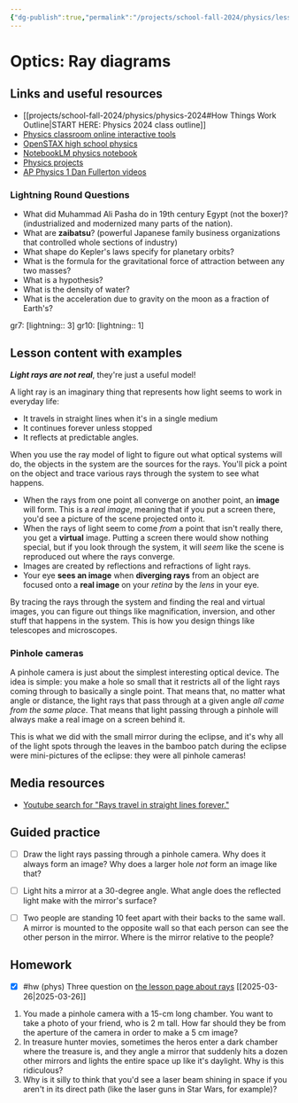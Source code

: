 ```yaml
---
{"dg-publish":true,"permalink":"/projects/school-fall-2024/physics/lessons/optics-1-ray-diagrams/"}
---
```



#  Optics: Ray diagrams 

## Links and useful resources 

- [[projects/school-fall-2024/physics/physics-2024#How Things Work Outline\|START HERE: Physics 2024 class outline]]
- [Physics classroom online interactive tools](https://www.physicsclassroom.com/Lesson-Plans/Algebra-Based-Physics)
- [OpenSTAX high school physics](https://openstax.org/books/physics/pages/1-introduction)
- [NotebookLM physics notebook](https://notebooklm.google.com/notebook/94fe29f5-cebb-4621-9e03-d20110b7a978)
- [Physics projects](https://www.sciencebuddies.org/science-fair-projects/science-projects/physics/high-school)
- [AP Physics 1 Dan Fullerton videos](https://www.youtube.com/playlist?list=PLd2HWlWc-MsysWuL9ksneEM8cl5bk3bHH)



### Lightning Round Questions

- What did Muhammad Ali Pasha do in 19th century Egypt (not the boxer)? (industrialized and modernized many parts of the nation). 
- What are **zaibatsu**? (powerful Japanese family business organizations that controlled whole sections of industry) 
- What shape do Kepler's laws specify for planetary orbits? 
- What is the formula for the gravitational force of attraction between any two masses? 
- What is a hypothesis? 
- What is the density of water? 
- What is the acceleration due to gravity on the moon as a fraction of Earth's?  

gr7: [lightning:: 3]
gr10: [lightning:: 1]

## Lesson content with examples

***Light rays are not real***, they're just a useful model! 

A light ray is an imaginary thing that represents how light seems to work in everyday life:
- It travels in straight lines when it's in a single medium
- It continues forever unless stopped
- It reflects at predictable angles.

When you use the ray model of light to figure out what optical systems will do, the objects in the system are the sources for the rays. You'll pick a point on the object and trace various rays through the system to see what happens.

- When the rays from one point all converge on another point, an **image** will form. This is a *real image*, meaning that if you put a screen there, you'd see a picture of the scene projected onto it.
- When the rays of light seem to come *from* a point that isn't really there, you get a **virtual** image. Putting a screen there would show nothing special, but if you look through the system, it will *seem* like the scene is reproduced out where the rays converge.
- Images are created by reflections and refractions of light rays.
- Your eye **sees an image** when **diverging rays** from an object are focused onto a **real image** on your *retina* by the *lens* in your eye.

By tracing the rays through the system and finding the real and virtual images, you can figure out things like magnification, inversion, and other stuff that happens in the system. This is how you design things like telescopes and microscopes.

### Pinhole cameras

A pinhole camera is just about the simplest interesting optical device. The idea is simple: you make a hole so small that it restricts all of the light rays coming through to basically a single point. That means that, no matter what angle or distance, the light rays that pass through at a given angle *all came from the same place*. That means that light passing through a pinhole will always make a real image on a screen behind it.

This is what we did with the small mirror during the eclipse, and it's why all of the light spots through the leaves in the bamboo patch during the eclipse were mini-pictures of the eclipse: they were all pinhole cameras!

## Media resources

- [Youtube search for "Rays travel in straight lines forever."](https://www.youtube.com/results?search_query=Rays%20travel%20in%20straight%20lines%20forever.) 

## Guided practice


- [ ] Draw the light rays passing through a pinhole camera. Why does it always form an image? Why does a larger hole *not* form an image like that?
- [ ] Light hits a mirror at a 30-degree angle. What angle does the reflected light make with the mirror's surface?
- [ ] Two people are standing 10 feet apart with their backs to the same wall. A mirror is mounted to the opposite wall so that each person can see the other person in the mirror. Where is the mirror relative to the people?


## Homework

- [x] #hw (phys) Three question on [the lesson page about rays](https://school.ginosterous.com/projects/school-fall-2024/physics/lessons/optics-1-ray-diagrams) [[2025-03-26\|2025-03-26]]

1. You made a pinhole camera with a 15-cm long chamber. You want to take a photo of your friend, who is 2 m tall. How far should they be from the aperture of the camera in order to make a 5 cm image?
2. In treasure hunter movies, sometimes the heros enter a dark chamber where the treasure is, and they angle a mirror that suddenly hits a dozen other mirrors and lights the entire space up like it's daylight. Why is this ridiculous?
3. Why is it silly to think that you'd see a laser beam shining in space if you aren't in its direct path (like the laser guns in Star Wars, for example)?


